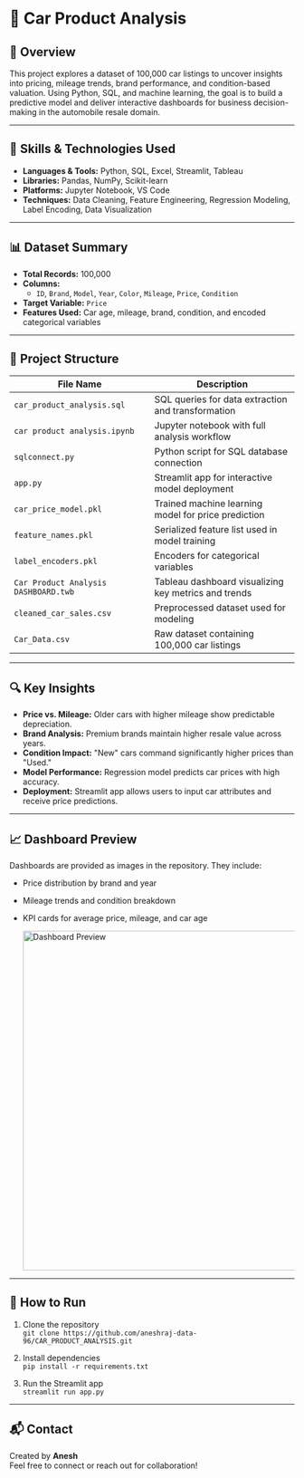 # 🚗 Car Product Analysis

## 📌 Overview
This project explores a dataset of 100,000 car listings to uncover insights into pricing, mileage trends, brand performance, and condition-based valuation. Using Python, SQL, and machine learning, the goal is to build a predictive model and deliver interactive dashboards for business decision-making in the automobile resale domain.

---

## 🧠 Skills & Technologies Used

- **Languages & Tools:** Python, SQL, Excel, Streamlit, Tableau
- **Libraries:** Pandas, NumPy, Scikit-learn
- **Platforms:** Jupyter Notebook, VS Code
- **Techniques:** Data Cleaning, Feature Engineering, Regression Modeling, Label Encoding, Data Visualization

---

## 📊 Dataset Summary

- **Total Records:** 100,000
- **Columns:**
  - `ID`, `Brand`, `Model`, `Year`, `Color`, `Mileage`, `Price`, `Condition`
- **Target Variable:** `Price`
- **Features Used:** Car age, mileage, brand, condition, and encoded categorical variables

---

## 📂 Project Structure

| File Name                          | Description                                                                 |
|-----------------------------------|-----------------------------------------------------------------------------|
| `car_product_analysis.sql`        | SQL queries for data extraction and transformation                         |
| `car product analysis.ipynb`      | Jupyter notebook with full analysis workflow                               |
| `sqlconnect.py`                   | Python script for SQL database connection                                  |
| `app.py`                          | Streamlit app for interactive model deployment                             |
| `car_price_model.pkl`             | Trained machine learning model for price prediction                        |
| `feature_names.pkl`               | Serialized feature list used in model training                             |
| `label_encoders.pkl`              | Encoders for categorical variables                                         |
| `Car Product Analysis DASHBOARD.twb` | Tableau dashboard visualizing key metrics and trends                    |
| `cleaned_car_sales.csv`           | Preprocessed dataset used for modeling                                     |
| `Car_Data.csv`                    | Raw dataset containing 100,000 car listings                                |

---

## 🔍 Key Insights

- **Price vs. Mileage:** Older cars with higher mileage show predictable depreciation.
- **Brand Analysis:** Premium brands maintain higher resale value across years.
- **Condition Impact:** "New" cars command significantly higher prices than "Used."
- **Model Performance:** Regression model predicts car prices with high accuracy.
- **Deployment:** Streamlit app allows users to input car attributes and receive price predictions.

---

## 📈 Dashboard Preview

Dashboards are provided as images in the repository. They include:

- Price distribution by brand and year
- Mileage trends and condition breakdown
- KPI cards for average price, mileage, and car age

  <img src="https://image2url.com/images/1755687080391-fb555241-253c-4f23-84e4-fed6175f39b7.png" alt="Dashboard Preview" width="600"/>
  
---

## 🚀 How to Run

1. Clone the repository  
   `git clone https://github.com/aneshraj-data-96/CAR_PRODUCT_ANALYSIS.git`

2. Install dependencies  
   `pip install -r requirements.txt`

3. Run the Streamlit app  
   `streamlit run app.py`

---

## 📬 Contact

Created by **Anesh**  
Feel free to connect or reach out for collaboration!

